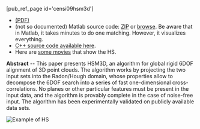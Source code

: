<!-- 
title: "HSM3D: Feature-Less Global 6DOF Scan-Matching in the Hough/Radon Domain"
Date: 2008-09-13
inMenu: true
orderInfo: -300
PURL: http://purl.org/censi/2008/hsm3d
elinkAttrs:
   :link_text: HSM3D

 -->

[pub_ref_page id='censi09hsm3d']

  - [(PDF)](http://purl.org/censi/research/2009-icra-hsm3d.pdf)
  - (not so documented) Matlab source code: [ZIP] or [browse]. Be aware that in Matlab, it takes minutes
    to do one matching. However, it visualizes everything.
  - [C++ source code available here][cpp].
  - Here are [some movies][movies] that show the HS.

**Abstract** -- This paper presents HSM3D, an algorithm for global rigid
6DOF alignment of 3D point clouds. The algorithm works by
projecting the two input sets into the Radon/Hough domain,
whose properties allow to decompose the 6DOF search into a
series of fast one-dimensional cross-correlations. No
planes or other particular features must be present in the
input data, and the algorithm is provably complete in the
case of noise-free input. The algorithm has been
experimentally validated on publicly available data sets.
	

![Example of HS](http://purl.org/censi/research/2009-icra-hsm3d/hsm3d.png)


[ZIP]: http://purl.org/censi/research/2009-icra-hsm3d/matlab-20080915.zip
[browse]: http://purl.org/censi/research/2009-icra-hsm3d/matlab-20080915/
[movies]: http://purl.org/censi/research/2009-icra-hsm3d/movies.zip
[cpp]: http://robotics.ucmerced.edu/Software

[Stefano Carpin]: http://robotics.ucmerced.edu/
